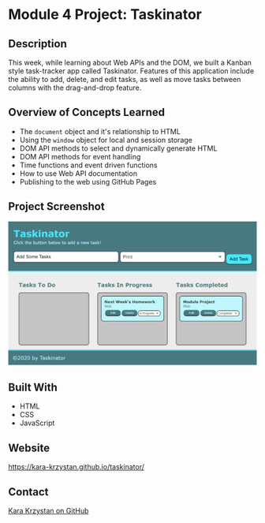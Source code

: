 # Module 4 Project: Taskinator

## Description
This week, while learning about Web APIs and the DOM, we built a Kanban style task-tracker app called Taskinator.  Features of this application include the ability to add, delete, and edit tasks, as well as move tasks between columns with the drag-and-drop feature. 

## Overview of Concepts Learned
* The ```document``` object and it's relationship to HTML
* Using the ```window``` object for local and session storage
* DOM API methods to select and dynamically generate HTML
* DOM API methods for event handling
* Time functions and event driven functions
* How to use Web API documentation
* Publishing to the web using GitHub Pages

## Project Screenshot

![screenshot](https://github.com/kara-krzystan/taskinator/blob/master/assets/images/taskinator-screenshot.png)

## Built With
* HTML
* CSS
* JavaScript

## Website
https://kara-krzystan.github.io/taskinator/

## Contact
[Kara Krzystan on GitHub](http://github.com/kara-krzystan)
